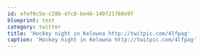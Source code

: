 ```yaml
---
id: efef0c5e-c28b-4fc8-be46-140721788e9f
blueprint: text
category: twitter
title: 'Hockey night in Kelowna http://twitpic.com/4lfpag'
caption: 'Hockey night in Kelowna http://twitpic.com/4lfpag'
---
```

